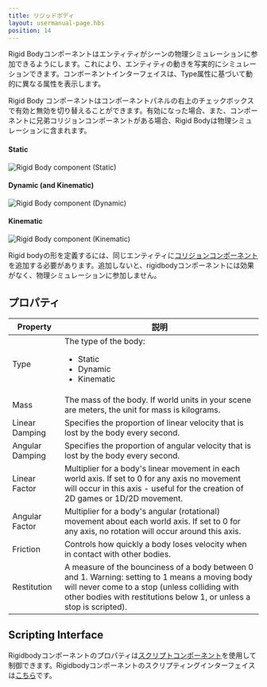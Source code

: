 ```yaml
---
title: リジッドボディ
layout: usermanual-page.hbs
position: 14
---
```


Rigid Bodyコンポーネントはエンティティがシーンの物理シミュレーションに参加できるようにします。これにより、エンティティの動きを写実的にシミュレーションできます。コンポーネントインターフェイスは、Type属性に基づいて動的に異なる属性を表示します。

Rigid Body コンポーネントはコンポーネントパネルの右上のチェックボックスで有効と無効を切り替えることができます。有効になった場合、また、コンポーネントに兄弟コリジョンコンポーネントがある場合、Rigid Bodyは物理シミュレーションに含まれます。

#### Static

![Rigid Body component (Static)][1]

#### Dynamic (and Kinematic)

![Rigid Body component (Dynamic)][2]

#### Kinematic

![Rigid Body component (Kinematic)][3]

Rigid bodyの形を定義するには、同じエンティティに[コリジョンコンポーネント][4]を追加する必要があります。追加しないと、rigidbodyコンポーネントには効果がなく、物理シミュレーションに参加しません。

## プロパティ

| Property        | 説明 |
|-----------------|-------------|
| Type            | The type of the body: <ul><li>Static</li><li>Dynamic</li><li>Kinematic</li></ul> |
| Mass            | The mass of the body. If world units in your scene are meters, the unit for mass is kilograms. |
| Linear Damping  | Specifies the proportion of linear velocity that is lost by the body every second. |
| Angular Damping | Specifies the proportion of angular velocity that is lost by the body every second. |
| Linear Factor   | Multiplier for a body's linear movement in each world axis. If set to 0 for any axis no movement will occur in this axis - useful for the creation of 2D games or 1D/2D movement. |
| Angular Factor  | Multiplier for a body's angular (rotational) movement about each world axis. If set to 0 for any axis, no rotation will occur around this axis. |
| Friction        | Controls how quickly a body loses velocity when in contact with other bodies. |
| Restitution     | A measure of the bounciness of a body between 0 and 1. Warning: setting to 1 means a moving body will never come to a stop (unless  colliding with other bodies with restitutions below 1, or unless a stop is scripted). |

## Scripting Interface

Rigidbodyコンポーネントのプロパティは[スクリプトコンポーネント][5]を使用して制御できます。Rigidbodyコンポーネントのスクリプティングインターフェイスは[こちら][6]です。

[1]: /images/user-manual/scenes/components/component-rigid-body-static.png
[2]: /images/user-manual/scenes/components/component-rigid-body-dynamic.png
[3]: /images/user-manual/scenes/components/component-rigid-body-kinematic.png
[4]: /user-manual/packs/components/collision/
[5]: /user-manual/packs/components/script
[6]: /api/pc.RigidBodyComponent.html

